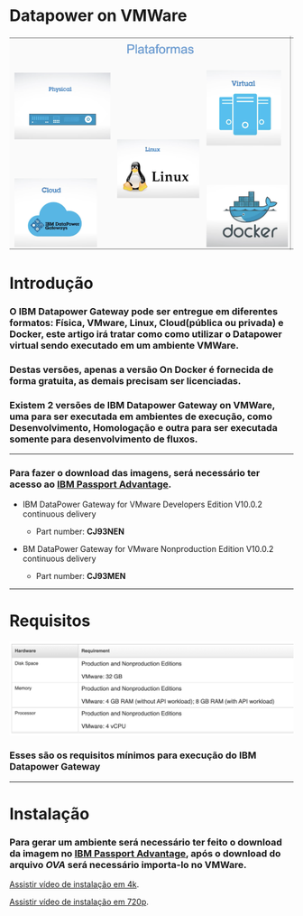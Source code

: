 # Datapower on VMWare

![image](images/plataformas.png) 

# Introdução

### O IBM Datapower Gateway pode ser entregue em diferentes formatos: Física, VMware, Linux, Cloud(pública ou privada) e Docker, este artigo irá tratar como como utilizar o Datapower virtual sendo executado em um ambiente VMWare.

### **Destas versões, apenas a versão On Docker é fornecida de forma gratuita, as demais precisam ser licenciadas.**

### Existem 2 versões de IBM Datapower Gateway on VMWare, uma para ser executada em ambientes de execução, como Desenvolvimento, Homologação e outra para ser executada somente para desenvolvimento de fluxos.
---


### Para fazer o download das imagens, será necessário ter acesso ao [IBM Passport Advantage](https://www.ibm.com/software/passportadvantage/pao_customer.html).

- IBM DataPower Gateway for VMware Developers Edition V10.0.2 continuous delivery
   - Part number: **CJ93NEN**

- BM DataPower Gateway for VMware Nonproduction Edition V10.0.2 continuous delivery
   - Part number: **CJ93MEN**
---

# Requisitos
![image](images/requisitos.png) 

### Esses são os requisitos mínimos para execução do IBM Datapower Gateway
---

# Instalação

### Para gerar um ambiente será necessário ter feito o download da imagem no [IBM Passport Advantage](https://www.ibm.com/software/passportadvantage/pao_customer.html), após o download do arquivo ***OVA*** será necessário importa-lo no VMWare.

[Assistir vídeo de instalação em 4k](https://idg.s3.us.cloud-object-storage.appdomain.cloud/setupInicialDP.mov).


[Assistir vídeo de instalação em 720p](https://idg.s3.us.cloud-object-storage.appdomain.cloud/setupInicialDP720p.mov).